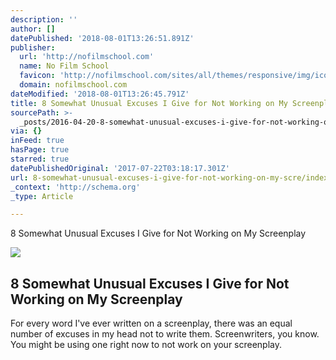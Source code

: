 ```yaml
---
description: ''
author: []
datePublished: '2018-08-01T13:26:51.891Z'
publisher:
  url: 'http://nofilmschool.com'
  name: No Film School
  favicon: 'http://nofilmschool.com/sites/all/themes/responsive/img/icons/favicon.ico'
  domain: nofilmschool.com
dateModified: '2018-08-01T13:26:45.791Z'
title: 8 Somewhat Unusual Excuses I Give for Not Working on My Screenplay
sourcePath: >-
  _posts/2016-04-20-8-somewhat-unusual-excuses-i-give-for-not-working-on-my-scre.md
via: {}
inFeed: true
hasPage: true
starred: true
datePublishedOriginal: '2017-07-22T03:18:17.301Z'
url: 8-somewhat-unusual-excuses-i-give-for-not-working-on-my-scre/index.html
_context: 'http://schema.org'
_type: Article

---
```

8 Somewhat Unusual Excuses I Give for Not Working on My Screenplay

<article style=""><img src="https://s3-us-west-2.amazonaws.com/the-grid-img/p/556d3d75bd75d6a9afc5a75c8314a34e2d2f4b14.jpg" /><h1>8 Somewhat Unusual Excuses I Give for Not Working on My Screenplay</h1><p>For every word I've ever written on a screenplay, there was an equal number of excuses in my head not to write them. Screenwriters, you know. You might be using one right now to not work on your screenplay.</p></article>